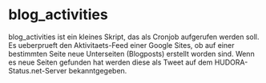 blog_activities
===============

blog_activities ist ein kleines Skript, das als Cronjob aufgerufen werden soll. Es ueberprueft
den Aktivitaets-Feed einer Google Sites, ob auf einer bestimmten Seite neue Unterseiten (Blogposts)
erstellt worden sind. Wenn es neue Seiten gefunden hat werden diese als Tweet auf dem HUDORA-
Status.net-Server bekanntgegeben.
